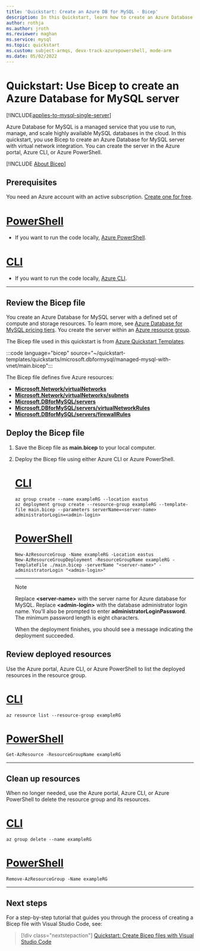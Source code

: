 ```yaml
---
title: 'Quickstart: Create an Azure DB for MySQL - Bicep'
description: In this Quickstart, learn how to create an Azure Database for MySQL server with virtual network integration using Bicep.
author: rothja
ms.author: jroth
ms.reviewer: maghan
ms.service: mysql
ms.topic: quickstart
ms.custom: subject-armqs, devx-track-azurepowershell, mode-arm
ms.date: 05/02/2022
---
```


# Quickstart: Use Bicep to create an Azure Database for MySQL server

[!INCLUDE[applies-to-mysql-single-server](../includes/applies-to-mysql-single-server.md)]

Azure Database for MySQL is a managed service that you use to run, manage, and scale highly available MySQL databases in the cloud. In this quickstart, you use Bicep to create an Azure Database for MySQL server with virtual network integration. You can create the server in the Azure portal, Azure CLI, or Azure PowerShell.

[!INCLUDE [About Bicep](../../../includes/resource-manager-quickstart-bicep-introduction.md)]

## Prerequisites

You need an Azure account with an active subscription. [Create one for free](https://azure.microsoft.com/free/).

# [PowerShell](#tab/PowerShell)

* If you want to run the code locally, [Azure PowerShell](/powershell/azure/).

# [CLI](#tab/CLI)

* If you want to run the code locally, [Azure CLI](/cli/azure/).

---

## Review the Bicep file

You create an Azure Database for MySQL server with a defined set of compute and storage resources. To learn more, see [Azure Database for MySQL pricing tiers](concepts-pricing-tiers.md). You create the server within an [Azure resource group](../../azure-resource-manager/management/overview.md).

The Bicep file used in this quickstart is from [Azure Quickstart Templates](https://azure.microsoft.com/resources/templates/managed-mysql-with-vnet/).

:::code language="bicep" source="~/quickstart-templates/quickstarts/microsoft.dbformysql/managed-mysql-with-vnet/main.bicep":::

The Bicep file defines five Azure resources:

* [**Microsoft.Network/virtualNetworks**](/azure/templates/microsoft.network/virtualnetworks)
* [**Microsoft.Network/virtualNetworks/subnets**](/azure/templates/microsoft.network/virtualnetworks/subnets)
* [**Microsoft.DBforMySQL/servers**](/azure/templates/microsoft.dbformysql/servers)
* [**Microsoft.DBforMySQL/servers/virtualNetworkRules**](/azure/templates/microsoft.dbformysql/servers/virtualnetworkrules)
* [**Microsoft.DBforMySQL/servers/firewallRules**](/azure/templates/microsoft.dbformysql/servers/firewallrules)

## Deploy the Bicep file


1. Save the Bicep file as **main.bicep** to your local computer.
1. Deploy the Bicep file using either Azure CLI or Azure PowerShell.

    # [CLI](#tab/CLI)

    ```azurecli
    az group create --name exampleRG --location eastus
    az deployment group create --resource-group exampleRG --template-file main.bicep --parameters serverName=<server-name> administratorLogin=<admin-login>
    ```

    # [PowerShell](#tab/PowerShell)

    ```azurepowershell
    New-AzResourceGroup -Name exampleRG -Location eastus
    New-AzResourceGroupDeployment -ResourceGroupName exampleRG -TemplateFile ./main.bicep -serverName "<server-name>" -administratorLogin "<admin-login>"
    ```

    ---

    > [!NOTE]
    > Replace **\<server-name\>** with the server name for Azure database for MySQL. Replace **\<admin-login\>** with the database administrator login name. You'll also be prompted to enter **administratorLoginPassword**. The minimum password length is eight characters.

    When the deployment finishes, you should see a message indicating the deployment succeeded.

## Review deployed resources

Use the Azure portal, Azure CLI, or Azure PowerShell to list the deployed resources in the resource group.

# [CLI](#tab/CLI)

```azurecli-interactive
az resource list --resource-group exampleRG
```

# [PowerShell](#tab/PowerShell)

```azurepowershell-interactive
Get-AzResource -ResourceGroupName exampleRG
```

---

## Clean up resources

When no longer needed, use the Azure portal, Azure CLI, or Azure PowerShell to delete the resource group and its resources.

# [CLI](#tab/CLI)

```azurecli-interactive
az group delete --name exampleRG
```

# [PowerShell](#tab/PowerShell)

```azurepowershell-interactive
Remove-AzResourceGroup -Name exampleRG
```

---

## Next steps

For a step-by-step tutorial that guides you through the process of creating a Bicep file with Visual Studio Code, see:

> [!div class="nextstepaction"]
> [Quickstart: Create Bicep files with Visual Studio Code](../../azure-resource-manager/bicep/quickstart-create-bicep-use-visual-studio-code.md)
